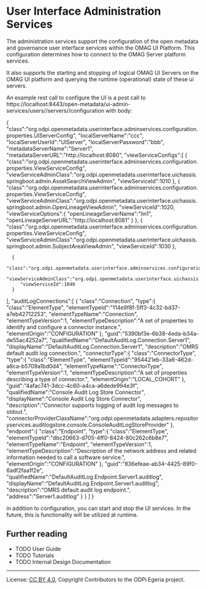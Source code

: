 <!-- SPDX-License-Identifier: CC-BY-4.0 -->
<!-- Copyright Contributors to the ODPi Egeria project. -->
 
# User Interface Administration Services

The administration services support the configuration of the open metadata and governance user interface services
within the OMAG UI Platform.
This configuration determines how to connect to the OMAG Server platform services.

It also supports the starting and stopping of logical OMAG UI Servers
on the OMAG UI platform and querying the runtime (operational) state of these ui servers.

An example rest call to configure the UI is a post call to https://localhost:8443/open-metadata/ui-admin-services/users/<userid>/servers/<server>/configuration
with body:

{
   "class":"org.odpi.openmetadata.userinterface.adminservices.configuration.properties.UIServerConfig",
   "localServerName":"ccc",
   "localServerUserId":"UIServer",
   "localServerPassword":"bbb",
   "metadataServerName":"Server1",
   "metadataServerURL":"http://localhost:8080",
   "viewServiceConfigs":[
   	 {
         "class":"org.odpi.openmetadata.userinterface.adminservices.configuration.properties.ViewServiceConfig",
         "viewServiceAdminClass":"org.odpi.openmetadata.userinterface.uichassis.springboot.admin.AssetSearchViewAdmin",
          "viewServiceId":1010
      },
       {
         "class":"org.odpi.openmetadata.userinterface.adminservices.configuration.properties.ViewServiceConfig",
         "viewServiceAdminClass":"org.odpi.openmetadata.userinterface.uichassis.springboot.admin.OpenLineageViewAdmin",
         "viewServiceId":1020,
         "viewServiceOptions":{
            "openLineageServerName":"lin1",
            "openLineageServerURL":"http://localhost:8081"
         }
      },
      {
         "class":"org.odpi.openmetadata.userinterface.adminservices.configuration.properties.ViewServiceConfig",
         "viewServiceAdminClass":"org.odpi.openmetadata.userinterface.uichassis.springboot.admin.SubjectAreaViewAdmin",
         "viewServiceId":1030
      },

      {
         "class":"org.odpi.openmetadata.userinterface.adminservices.configuration.properties.ViewServiceConfig",
         "viewServiceAdminClass":"org.odpi.openmetadata.userinterface.uichassis.springboot.admin.TypeExplorerViewAdmin",
         "viewServiceId":1040
      }

   ],
   "auditLogConnections":[
         {
            "class":"Connection",
            "type":{
               "class":"ElementType",
               "elementTypeId":"114e9f8f-5ff3-4c32-bd37-a7eb42712253",
               "elementTypeName":"Connection",
               "elementTypeVersion":1,
               "elementTypeDescription":"A set of properties to identify and configure a connector instance.",
               "elementOrigin":"CONFIGURATION"
            },
            "guid":"5390bf3e-6b38-4eda-b34a-de55ac4252a7",
            "qualifiedName":"DefaultAuditLog.Connection.Server1",
            "displayName":"DefaultAuditLog.Connection.Server1",
            "description":"OMRS default audit log connection.",
            "connectorType":{
               "class":"ConnectorType",
               "type":{
                  "class":"ElementType",
                  "elementTypeId":"954421eb-33a6-462d-a8ca-b5709a1bd0d4",
                  "elementTypeName":"ConnectorType",
                  "elementTypeVersion":1,
                  "elementTypeDescription":"A set of properties describing a type of connector.",
                  "elementOrigin":"LOCAL_COHORT"
               },
               "guid":"4afac741-3dcc-4c60-a4ca-a6dede994e3f",
               "qualifiedName":"Console Audit Log Store Connector",
               "displayName":"Console Audit Log Store Connector",
               "description":"Connector supports logging of audit log messages to stdout.",
               "connectorProviderClassName":"org.odpi.openmetadata.adapters.repositoryservices.auditlogstore.console.ConsoleAuditLogStoreProvider"
            },
            "endpoint":{
               "class":"Endpoint",
               "type":{
                  "class":"ElementType",
                  "elementTypeId":"dbc20663-d705-4ff0-8424-80c262c6b8e7",
                  "elementTypeName":"Endpoint",
                  "elementTypeVersion":1,
                  "elementTypeDescription":"Description of the network address and related information needed to call a software service.",
                  "elementOrigin":"CONFIGURATION"
               },
               "guid":"836efeae-ab34-4425-89f0-6adf2faa1f2e",
               "qualifiedName":"DefaultAuditLog.Endpoint.Server1.auditlog",
               "displayName":"DefaultAuditLog.Endpoint.Server1.auditlog",
               "description":"OMRS default audit log endpoint.",
               "address":"Server1.auditlog"
            }
         }
      ]
}

in addition to configuration, you can start and stop the UI services. In the future, this is functionality will be
utilized at runtime.


## Further reading

* TODO User Guide
* TODO Tutorials
* TODO Internal Design Documentation

----
License: [CC BY 4.0](https://creativecommons.org/licenses/by/4.0/),
Copyright Contributors to the ODPi Egeria project.